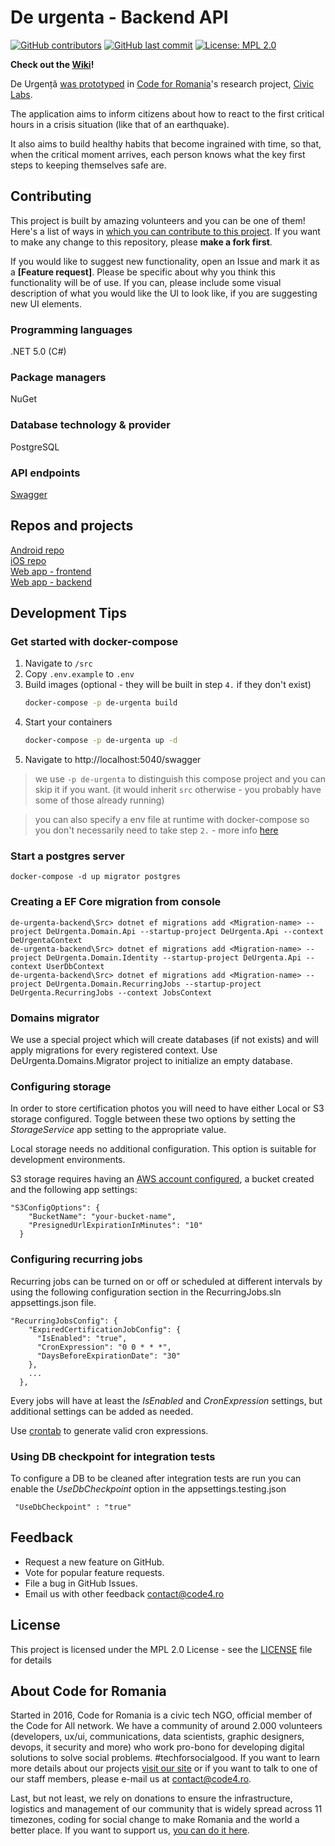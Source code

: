 # De urgenta - Backend API

[![GitHub contributors](https://img.shields.io/github/contributors/code4romania/de-urgenta-backend.svg?style=for-the-badge)](https://github.com/code4romania/de-urgenta-backend/graphs/contributors) [![GitHub last commit](https://img.shields.io/github/last-commit/code4romania/de-urgenta-backend.svg?style=for-the-badge)](https://github.com/code4romania/de-urgenta-backend/commits/master) [![License: MPL 2.0](https://img.shields.io/badge/license-MPL%202.0-brightgreen.svg?style=for-the-badge)](https://opensource.org/licenses/MPL-2.0)

**Check out the [Wiki](https://github.com/code4romania/de-urgenta-backend/wiki)!**

De Urgență [was prototyped](https://civiclabs.ro/ro/solutions/stay-together) in [Code for Romania](https://code4.ro/ro)'s research project, [Civic Labs](https://civiclabs.ro/ro).

The application aims to inform citizens about how to react to the first critical hours in a crisis situation (like that of an earthquake).

It also aims to build healthy habits that become ingrained with time, so that, when the critical moment arrives, each person knows what the key first steps to keeping themselves safe are. 

## Contributing

This project is built by amazing volunteers and you can be one of them! Here's a list of ways in [which you can contribute to this project](https://github.com/code4romania/.github/blob/master/CONTRIBUTING.md). If you want to make any change to this repository, please **make a fork first**.

If you would like to suggest new functionality, open an Issue and mark it as a __[Feature request]__. Please be specific about why you think this functionality will be of use. If you can, please include some visual description of what you would like the UI to look like, if you are suggesting new UI elements. 

### Programming languages

.NET 5.0 (C#)

### Package managers

NuGet

### Database technology & provider

PostgreSQL

### API endpoints

[Swagger](https://api.deurgenta.hostmysite.ro/swagger/index.html)

## Repos and projects

[Android repo](https://github.com/code4romania/de-urgenta-android)   
[iOS repo](https://github.com/code4romania/de-urgenta-ios)   
[Web app - frontend](https://github.com/code4romania/de-urgenta-client)   
[Web app - backend](https://github.com/code4romania/de-urgenta-backend)   

## Development Tips

### Get started with docker-compose
1. Navigate to `/src`
2. Copy `.env.example` to `.env`
3. Build images (optional - they will be built in step `4.` if they don't exist)
    ```bash
    docker-compose -p de-urgenta build
    ```
4. Start your containers
    ```bash
    docker-compose -p de-urgenta up -d
    ```
5. Navigate to http://localhost:5040/swagger

> we use `-p de-urgenta` to distinguish this compose project and you can skip it if you want. (it would inherit `src` otherwise - you probably have some of those already running)

> you can also specify a env file at runtime with docker-compose so you don't necessarily need to take step `2.` - more info [here](https://docs.docker.com/compose/environment-variables/#using-the---env-file--option)
### Start a postgres server
```
docker-compose -d up migrator postgres
```

### Creating a EF Core migration from console
```
de-urgenta-backend\Src> dotnet ef migrations add <Migration-name> --project DeUrgenta.Domain.Api --startup-project DeUrgenta.Api --context DeUrgentaContext
de-urgenta-backend\Src> dotnet ef migrations add <Migration-name> --project DeUrgenta.Domain.Identity --startup-project DeUrgenta.Api --context UserDbContext
de-urgenta-backend\Src> dotnet ef migrations add <Migration-name> --project DeUrgenta.Domain.RecurringJobs --startup-project DeUrgenta.RecurringJobs --context JobsContext
```

### Domains migrator
We use a special project which will create databases (if not exists) and will apply migrations for every registered context.
Use DeUrgenta.Domains.Migrator project to initialize an empty database.


### Configuring storage
In order to store certification photos you will need to have either Local or S3 storage configured. Toggle between these two options by setting the *StorageService* app setting to the appropriate value.

Local storage needs no additional configuration. This option is suitable for development environments.

S3 storage requires having an [AWS account configured](https://docs.aws.amazon.com/sdk-for-java/v1/developer-guide/setup-credentials.html), a bucket created and the following app settings:
```
"S3ConfigOptions": {
    "BucketName": "your-bucket-name",
    "PresignedUrlExpirationInMinutes": "10"
  }
```

### Configuring recurring jobs
Recurring jobs can be turned on or off or scheduled at different intervals by using the following configuration section in the RecurringJobs.sln appsettings.json file.
```
"RecurringJobsConfig": {
    "ExpiredCertificationJobConfig": {
      "IsEnabled": "true",
      "CronExpression": "0 0 * * *",
      "DaysBeforeExpirationDate": "30"
    },
    ...
  },
```
Every jobs will have at least the *IsEnabled* and *CronExpression* settings, but additional settings can be added as needed.

Use [crontab](https://crontab.guru/) to generate valid cron expressions.

### Using DB checkpoint for integration tests
To configure a DB to be cleaned after integration tests are run you can enable the *UseDbCheckpoint* option in the appsettings.testing.json
```
 "UseDbCheckpoint" : "true"
```

## Feedback

* Request a new feature on GitHub.
* Vote for popular feature requests.
* File a bug in GitHub Issues.
* Email us with other feedback contact@code4.ro

## License

This project is licensed under the MPL 2.0 License - see the [LICENSE](LICENSE) file for details

## About Code for Romania

Started in 2016, Code for Romania is a civic tech NGO, official member of the Code for All network. We have a community of around 2.000 volunteers (developers, ux/ui, communications, data scientists, graphic designers, devops, it security and more) who work pro-bono for developing digital solutions to solve social problems. #techforsocialgood. If you want to learn more details about our projects [visit our site](https://www.code4.ro/en/) or if you want to talk to one of our staff members, please e-mail us at contact@code4.ro.

Last, but not least, we rely on donations to ensure the infrastructure, logistics and management of our community that is widely spread across 11 timezones, coding for social change to make Romania and the world a better place. If you want to support us, [you can do it here](https://code4.ro/en/donate/).
